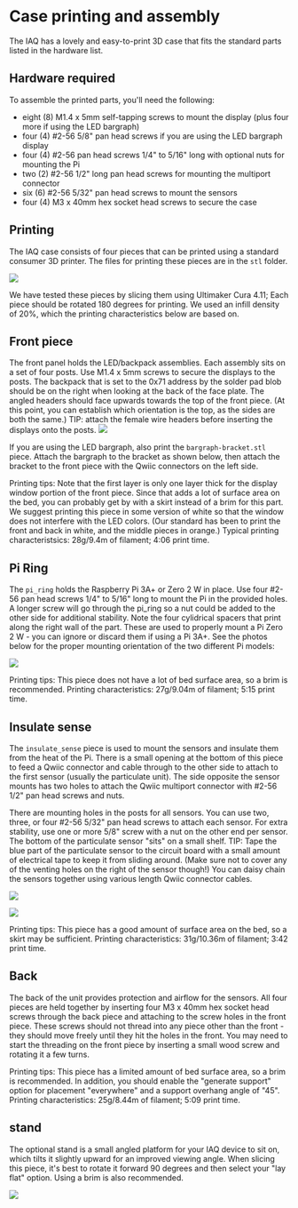 # Case printing and assembly

The IAQ has a lovely and easy-to-print 3D case that fits the standard parts listed in the hardware list.

## Hardware required

To assemble the printed parts, you'll need the following:

- eight (8) M1.4 x 5mm self-tapping screws to mount the display (plus four more if using the LED bargraph)
- four (4) #2-56 5/8" pan head screws if you are using the LED bargraph display
- four (4) #2-56 pan head screws 1/4" to 5/16" long with optional nuts for mounting the Pi
- two (2) #2-56 1/2" long pan head screws for mounting the multiport connector
- six (6) #2-56 5/32" pan head screws to mount the sensors
- four (4) M3 x 40mm hex socket head screws to secure the case

## Printing

The IAQ case consists of four pieces that can be printed using a standard consumer 3D printer. The files for printing these pieces are in the `stl` folder.

![](https://raw.githubusercontent.com/balena-io-playground/balena-iaq/master/images/case.png)

We have tested these pieces by slicing them using Ultimaker Cura 4.11; Each piece should be rotated 180 degrees for printing. We used an infill density of 20%, which the printing characteristics below are based on.

## Front piece

The front panel holds the LED/backpack assemblies. Each assembly sits on a set of four posts. Use M1.4 x 5mm screws to secure the displays to the posts. The backpack that is set to the 0x71 address by the solder pad blob should be on the right when looking at the back of the face plate. The angled headers should face upwards towards the top of the front piece. (At this point, you can establish which orientation is the top, as the sides are both the same.) TIP: attach the female wire headers before inserting the displays onto the posts.
![](https://raw.githubusercontent.com/balena-io-playground/balena-iaq/master/images/case_front2.PNG)

If you are using the LED bargraph, also print the `bargraph-bracket.stl` piece. Attach the bargraph to the bracket as shown below, then attach the bracket to the front piece with the Qwiic connectors on the left side.

Printing tips: Note that the first layer is only one layer thick for the display window portion of the front piece. Since that adds a lot of surface area on the bed, you can probably get by with a skirt instead of a brim for this part. We suggest printing this piece in some version of white so that the window does not interfere with the LED colors. (Our standard has been to print the front and back in white, and the middle pieces in orange.) Typical printing characteristsics: 28g/9.4m of filament; 4:06 print time.

## Pi Ring
The `pi_ring` holds the Raspberry Pi 3A+ or Zero 2 W in place. Use four #2-56 pan head screws 1/4" to 5/16" long to mount the Pi in the provided holes. A longer screw will go through the pi_ring so a nut could be added to the other side for additional stability. Note the four cylidrical spacers that print along the right wall of the part. These are used to properly mount a Pi Zero 2 W - you can ignore or discard them if using a Pi 3A+. See the photos below for the proper mounting orientation of the two different Pi models:

![](https://raw.githubusercontent.com/balena-io-playground/balena-iaq/master/images/case_pi.png)

Printing tips: This piece does not have a lot of bed surface area, so a brim is recommended. Printing characteristics: 27g/9.04m of filament; 5:15 print time.

## Insulate sense
The `insulate_sense` piece is used to mount the sensors and insulate them from the heat of the Pi. There is a small opening at the bottom of this piece to feed a Qwiic connector and cable through to the other side to attach to the first sensor (usually the particulate unit). The side opposite the sensor mounts has two holes to attach the Qwiic multiport connector with #2-56 1/2" pan head screws and nuts.

There are mounting holes in the posts for all sensors. You can use two, three, or four #2-56 5/32" pan head screws to attach each sensor. For extra stability, use one or more 5/8" screw with a nut on the other end per sensor. The bottom of the particulate sensor "sits" on a small shelf. TIP: Tape the blue part of the particulate sensor to the circuit board with a small amount of electrical tape to keep it from sliding around. (Make sure not to cover any of the venting holes on the right of the sensor though!) You can daisy chain the sensors together using various length Qwiic connector cables.

![](https://raw.githubusercontent.com/balena-io-playground/balena-iaq/master/images/case_insulate.png)


![](https://raw.githubusercontent.com/balena-io-playground/balena-iaq/master/images/case_insulate_back.png)

Printing tips: This piece has a good amount of surface area on the bed, so a skirt may be sufficient. Printing characteristics: 31g/10.36m of filament; 3:42 print time.

## Back
The back of the unit provides protection and airflow for the sensors. All four pieces are held together by inserting four M3 x 40mm hex socket head screws through the back piece and attaching to the screw holes in the front piece. These screws should not thread into any piece other than the front - they should move freely until they hit the holes in the front. You may need to start the threading on the front piece by inserting a small wood screw and rotating it a few turns.

Printing tips: This piece has a limited amount of bed surface area, so a brim is recommended. In addition, you should enable the "generate support" option for placement "everywhere" and a support overhang angle of "45". Printing characteristics: 25g/8.44m of filament; 5:09 print time.

## stand
The optional stand is a small angled platform for your IAQ device to sit on, which tilts it slightly upward for an improved viewing angle. When slicing this piece, it's best to rotate it forward 90 degrees and then select your "lay flat" option. Using a brim is also recommended.

![](https://raw.githubusercontent.com/balena-io-playground/balena-iaq/new-docs/docs/images/stand-slicing.png)

